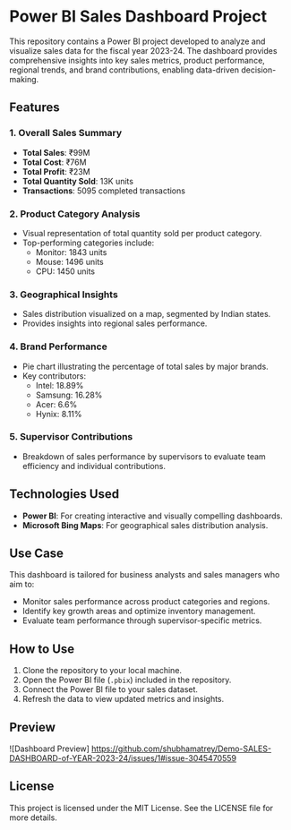 # Power BI Sales Dashboard Project

This repository contains a Power BI project developed to analyze and visualize sales data for the fiscal year 2023-24. The dashboard provides comprehensive insights into key sales metrics, product performance, regional trends, and brand contributions, enabling data-driven decision-making.

## Features

### 1. **Overall Sales Summary**
   - **Total Sales**: ₹99M
   - **Total Cost**: ₹76M
   - **Total Profit**: ₹23M
   - **Total Quantity Sold**: 13K units
   - **Transactions**: 5095 completed transactions

### 2. **Product Category Analysis**
   - Visual representation of total quantity sold per product category.
   - Top-performing categories include:
     - Monitor: 1843 units
     - Mouse: 1496 units
     - CPU: 1450 units

### 3. **Geographical Insights**
   - Sales distribution visualized on a map, segmented by Indian states.
   - Provides insights into regional sales performance.

### 4. **Brand Performance**
   - Pie chart illustrating the percentage of total sales by major brands.
   - Key contributors:
     - Intel: 18.89%
     - Samsung: 16.28%
     - Acer: 6.6%
     - Hynix: 8.11%

### 5. **Supervisor Contributions**
   - Breakdown of sales performance by supervisors to evaluate team efficiency and individual contributions.

## Technologies Used
- **Power BI**: For creating interactive and visually compelling dashboards.
- **Microsoft Bing Maps**: For geographical sales distribution analysis.

## Use Case
This dashboard is tailored for business analysts and sales managers who aim to:
- Monitor sales performance across product categories and regions.
- Identify key growth areas and optimize inventory management.
- Evaluate team performance through supervisor-specific metrics.

## How to Use
1. Clone the repository to your local machine.
2. Open the Power BI file (`.pbix`) included in the repository.
3. Connect the Power BI file to your sales dataset.
4. Refresh the data to view updated metrics and insights.

## Preview
![Dashboard Preview] [https://github.com/shubhamatrey/Demo-SALES-DASHBOARD-of-YEAR-2023-24/issues/1#issue-3045470559
](https://github.com/shubhamatrey/Demo-SALES-DASHBOARD-of-YEAR-2023-24/issues/2#issue-3045493514)
## License
This project is licensed under the MIT License. See the LICENSE file for more details.
